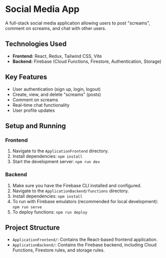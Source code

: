 # Social Media App

A full-stack social media application allowing users to post "screams", comment on screams, and chat with other users.

## Technologies Used

- **Frontend:** React, Redux, Tailwind CSS, Vite
- **Backend:** Firebase (Cloud Functions, Firestore, Authentication, Storage)

## Key Features

- User authentication (sign up, login, logout)
- Create, view, and delete "screams" (posts)
- Comment on screams
- Real-time chat functionality
- User profile updates

## Setup and Running

### Frontend

1. Navigate to the `ApplicationFrontend` directory.
2. Install dependencies: `npm install`
3. Start the development server: `npm run dev`

### Backend

1. Make sure you have the Firebase CLI installed and configured.
2. Navigate to the `ApplicationBackend/functions` directory.
3. Install dependencies: `npm install`
4. To run with Firebase emulators (recommended for local development): `npm run serve`
5. To deploy functions: `npm run deploy`

## Project Structure

- `ApplicationFrontend/`: Contains the React-based frontend application.
- `ApplicationBackend/`: Contains the Firebase backend, including Cloud Functions, Firestore rules, and storage rules.
